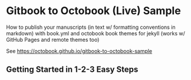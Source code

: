 # Gitbook to Octobook (Live) Sample

How to publish your manuscripts (in text w/ formatting conventions in markdown)
with book.yml and octobook book themes for jekyll
(works w/ GitHub Pages and remote themes too)



See https://octobook.github.io/gitbook-to-octobook-sample


## Getting Started in 1-2-3 Easy Steps
